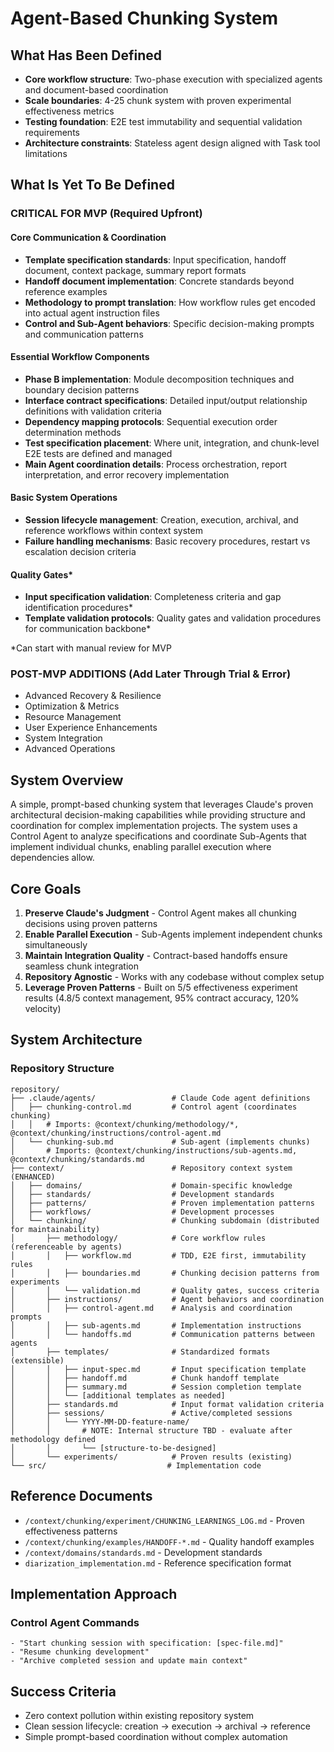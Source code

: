 # Agent-Based Chunking System

## What Has Been Defined

- **Core workflow structure**: Two-phase execution with specialized agents and document-based coordination
- **Scale boundaries**: 4-25 chunk system with proven experimental effectiveness metrics
- **Testing foundation**: E2E test immutability and sequential validation requirements
- **Architecture constraints**: Stateless agent design aligned with Task tool limitations

## What Is Yet To Be Defined

### **CRITICAL FOR MVP** (Required Upfront)

#### **Core Communication & Coordination**
- **Template specification standards**: Input specification, handoff document, context package, summary report formats
- **Handoff document implementation**: Concrete standards beyond reference examples
- **Methodology to prompt translation**: How workflow rules get encoded into actual agent instruction files
- **Control and Sub-Agent behaviors**: Specific decision-making prompts and communication patterns

#### **Essential Workflow Components**
- **Phase B implementation**: Module decomposition techniques and boundary decision patterns
- **Interface contract specifications**: Detailed input/output relationship definitions with validation criteria
- **Dependency mapping protocols**: Sequential execution order determination methods
- **Test specification placement**: Where unit, integration, and chunk-level E2E tests are defined and managed
- **Main Agent coordination details**: Process orchestration, report interpretation, and error recovery implementation

#### **Basic System Operations**
- **Session lifecycle management**: Creation, execution, archival, and reference workflows within context system
- **Failure handling mechanisms**: Basic recovery procedures, restart vs escalation decision criteria

#### **Quality Gates***
- **Input specification validation**: Completeness criteria and gap identification procedures*
- **Template validation protocols**: Quality gates and validation procedures for communication backbone*

*Can start with manual review for MVP

### **POST-MVP ADDITIONS** (Add Later Through Trial & Error)

- Advanced Recovery & Resilience
- Optimization & Metrics
- Resource Management
- User Experience Enhancements
- System Integration
- Advanced Operations


## System Overview

A simple, prompt-based chunking system that leverages Claude's proven architectural decision-making capabilities while providing structure and coordination for complex implementation projects. The system uses a Control Agent to analyze specifications and coordinate Sub-Agents that implement individual chunks, enabling parallel execution where dependencies allow.

## Core Goals

1. **Preserve Claude's Judgment** - Control Agent makes all chunking decisions using proven patterns
2. **Enable Parallel Execution** - Sub-Agents implement independent chunks simultaneously 
3. **Maintain Integration Quality** - Contract-based handoffs ensure seamless chunk integration
4. **Repository Agnostic** - Works with any codebase without complex setup
5. **Leverage Proven Patterns** - Built on 5/5 effectiveness experiment results (4.8/5 context management, 95% contract accuracy, 120% velocity)

## System Architecture


### Repository Structure
```
repository/
├── .claude/agents/                 # Claude Code agent definitions
│   ├── chunking-control.md         # Control agent (coordinates chunking)
│   │   # Imports: @context/chunking/methodology/*, @context/chunking/instructions/control-agent.md
│   └── chunking-sub.md             # Sub-agent (implements chunks)
│       # Imports: @context/chunking/instructions/sub-agents.md, @context/chunking/standards.md
├── context/                        # Repository context system (ENHANCED)
│   ├── domains/                    # Domain-specific knowledge
│   ├── standards/                  # Development standards
│   ├── patterns/                   # Proven implementation patterns
│   ├── workflows/                  # Development processes
│   └── chunking/                   # Chunking subdomain (distributed for maintainability)
│       ├── methodology/            # Core workflow rules (referenceable by agents)
│       │   ├── workflow.md         # TDD, E2E first, immutability rules
│       │   ├── boundaries.md       # Chunking decision patterns from experiments
│       │   └── validation.md       # Quality gates, success criteria
│       ├── instructions/           # Agent behaviors and coordination
│       │   ├── control-agent.md    # Analysis and coordination prompts
│       │   ├── sub-agents.md       # Implementation instructions
│       │   └── handoffs.md         # Communication patterns between agents
│       ├── templates/              # Standardized formats (extensible)
│       │   ├── input-spec.md       # Input specification template
│       │   ├── handoff.md          # Chunk handoff template
│       │   ├── summary.md          # Session completion template
│       │   └── [additional templates as needed]
│       ├── standards.md            # Input format validation criteria
│       ├── sessions/               # Active/completed sessions
│       │   └── YYYY-MM-DD-feature-name/
│       │       # NOTE: Internal structure TBD - evaluate after methodology defined
│       │       └── [structure-to-be-designed]
│       └── experiments/            # Proven results (existing)
└── src/                           # Implementation code
```





## Reference Documents
- `/context/chunking/experiment/CHUNKING_LEARNINGS_LOG.md` - Proven effectiveness patterns
- `/context/chunking/examples/HANDOFF-*.md` - Quality handoff examples
- `/context/domains/standards.md` - Development standards
- `diarization_implementation.md` - Reference specification format



## Implementation Approach

### Control Agent Commands
```
- "Start chunking session with specification: [spec-file.md]"
- "Resume chunking development"
- "Archive completed session and update main context"
```


## Success Criteria
- Zero context pollution within existing repository system
- Clean session lifecycle: creation → execution → archival → reference
- Simple prompt-based coordination without complex automation

